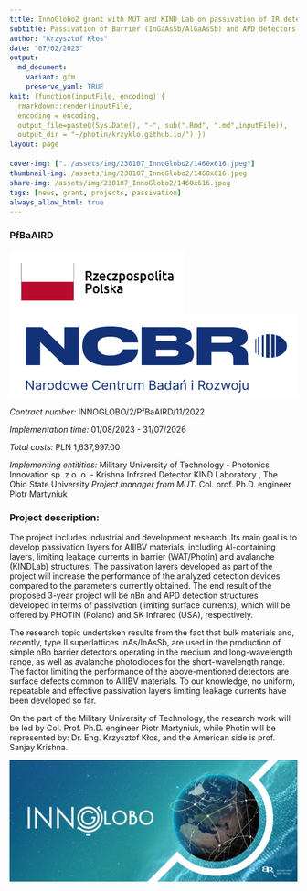 ```yaml
---
title: InnoGlobo2 grant with MUT and KIND Lab on passivation of IR detectors 
subtitle: Passivation of Barrier (InGaAsSb/AlGaAsSb) and APD detectors
author: "Krzysztof Kłos"
date: "07/02/2023"
output:
  md_document:
    variant: gfm
    preserve_yaml: TRUE
knit: (function(inputFile, encoding) {
  rmarkdown::render(inputFile, 
  encoding = encoding, 
  output_file=paste0(Sys.Date(), "-", sub(".Rmd", ".md",inputFile)), 
  output_dir = "~/photin/krzyklo.github.io/") })
layout: page

cover-img: ["../assets/img/230107_InnoGlobo2/1460x616.jpeg"]
thumbnail-img: /assets/img/230107_InnoGlobo2/1460x616.jpeg
share-img: /assets/img/230107_InnoGlobo2/1460x616.jpeg
tags: [news, grant, projects, passivation]
always_allow_html: true
---
```


### PfBaAIRD

<img src="/assets/img/Polska.png" width="307" /><img src="/assets/img/NCBR.png" width="753" />

*Contract number:* INNOGLOBO/2/PfBaAIRD/11/2022

*Implementation time:* 01/08/2023 - 31/07/2026

*Total costs:* PLN 1,637,997.00

*Implementing entitities:* Military University of Technology - Photonics
Innovation sp. z o. o. - Krishna Infrared Detector KIND Laboratory , The
Ohio State University *Project manager from MUT:* Col. prof.
Ph.D. engineer Piotr Martyniuk

### Project description:

The project includes industrial and development research. Its main goal
is to develop passivation layers for AIIIBV materials, including
Al-containing layers, limiting leakage currents in barrier (WAT/Photin)
and avalanche (KINDLab) structures. The passivation layers developed as
part of the project will increase the performance of the analyzed
detection devices compared to the parameters currently obtained. The end
result of the proposed 3-year project will be nBn and APD detection
structures developed in terms of passivation (limiting surface
currents), which will be offered by PHOTIN (Poland) and SK Infrared
(USA), respectively.

The research topic undertaken results from the fact that bulk materials
and, recently, type II superlattices InAs/InAsSb, are used in the
production of simple nBn barrier detectors operating in the medium and
long-wavelength range, as well as avalanche photodiodes for the
short-wavelength range. The factor limiting the performance of the
above-mentioned detectors are surface defects common to AIIIBV
materials. To our knowledge, no uniform, repeatable and effective
passivation layers limiting leakage currents have been developed so far.

On the part of the Military University of Technology, the research work
will be led by Col. Prof. Ph.D. engineer Piotr Martyniuk, while Photin
will be represented by: Dr. Eng. Krzysztof Kłos, and the American side
is prof. Sanjay Krishna.

<img src="/assets/img/230107_InnoGlobo2/1460x616.jpeg" width="1460" />
